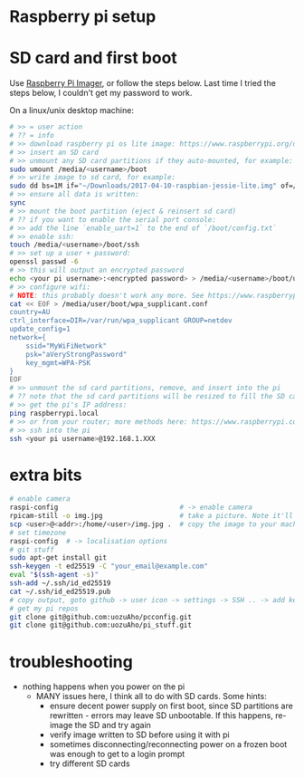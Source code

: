 # Raspberry pi setup

# SD card and first boot

Use [Raspberry Pi Imager](https://www.raspberrypi.com/software/), or follow the steps below.
Last time I tried the steps below, I couldn't get my password to work.

On a linux/unix desktop machine:

```sh
# >> = user action
# ?? = info
# >> download raspberry pi os lite image: https://www.raspberrypi.org/downloads/raspbian/
# >> insert an SD card
# >> unmount any SD card partitions if they auto-mounted, for example:
sudo umount /media/<username>/boot
# >> write image to sd card, for example:
sudo dd bs=1M if="~/Downloads/2017-04-10-raspbian-jessie-lite.img" of=/dev/mmcblk0
# >> ensure all data is written:
sync
# >> mount the boot partition (eject & reinsert sd card)
# ?? if you want to enable the serial port console:
# >> add the line `enable_uart=1` to the end of `/boot/config.txt`
# >> enable ssh:
touch /media/<username>/boot/ssh
# >> set up a user + password:
openssl passwd -6
# >> this will output an encrypted password
echo <your pi username>:<encrypted password> > /media/<username>/boot/userconf.txt
# >> configure wifi:
# NOTE: this probably doesn't work any more. See https://www.raspberrypi.com/documentation/computers/configuration.html#connect-to-a-wireless-network
cat << EOF > /media/user/boot/wpa_supplicant.conf
country=AU
ctrl_interface=DIR=/var/run/wpa_supplicant GROUP=netdev
update_config=1
network={
    ssid="MyWiFiNetwork"
    psk="aVeryStrongPassword"
    key_mgmt=WPA-PSK
}
EOF
# >> unmount the sd card partitions, remove, and insert into the pi
# ?? note that the sd card partitions will be resized to fill the SD card on first boot
# >> get the pi's IP address:
ping raspberrypi.local
# >> or from your router; more methods here: https://www.raspberrypi.com/documentation/computers/remote-access.html#resolving-raspberrypi-local-with-mdns
# >> ssh into the pi
ssh <your pi username>@192.168.1.XXX
```

# extra bits
```sh
# enable camera
raspi-config                              # -> enable camera
rpicam-still -o img.jpg                   # take a picture. Note it'll do a couple of seconds of video first (why?)
scp <user>@<addr>:/home/<user>/img.jpg .  # copy the image to your machine
# set timezone
raspi-config  # -> localisation options
# git stuff
sudo apt-get install git
ssh-keygen -t ed25519 -C "your_email@example.com"
eval "$(ssh-agent -s)"
ssh-add ~/.ssh/id_ed25519
cat ~/.ssh/id_ed25519.pub
# copy output, goto github -> user icon -> settings -> SSH .. -> add key
# get my pi repos
git clone git@github.com:uozuAho/pcconfig.git
git clone git@github.com:uozuAho/pi_stuff.git
```

# troubleshooting
- nothing happens when you power on the pi
    + MANY issues here, I think all to do with SD cards. Some hints:
        * ensure decent power supply on first boot, since SD partitions are
          rewritten - errors may leave SD unbootable. If this happens, re-image the
          SD and try again
        * verify image written to SD before using it with pi
        * sometimes disconnecting/reconnecting power on a frozen boot was enough
          to get to a login prompt
        * try different SD cards
